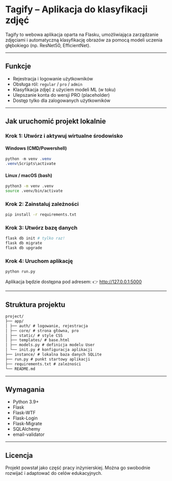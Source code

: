 # Tagify – Aplikacja do klasyfikacji zdjęć

Tagify to webowa aplikacja oparta na Flasku, umożliwiająca zarządzanie zdjęciami i automatyczną klasyfikację obrazów za pomocą modeli uczenia głębokiego (np. ResNet50, EfficientNet).

---

## Funkcje

- Rejestracja i logowanie użytkowników
- Obsługa ról: `regular` / `pro` / `admin`
- Klasyfikacja zdjęć z użyciem modeli ML (w toku)
- Ulepszanie konta do wersji PRO (placeholder)
- Dostęp tylko dla zalogowanych użytkowników

---

## Jak uruchomić projekt lokalnie

### Krok 1: Utwórz i aktywuj wirtualne środowisko

#### Windows (CMD/Powershell)

```Powershell
python -m venv .venv
.venv\Scripts\activate
```

#### Linux / macOS (bash)

```bash
python3 -m venv .venv
source .venv/bin/activate
```

### Krok 2: Zainstaluj zależności

```bash
pip install -r requirements.txt
```

### Krok 3: Utwórz bazę danych

```bash
flask db init # tylko raz!
flask db migrate
flask db upgrade
```

### Krok 4: Uruchom aplikację

```bash
python run.py
```

Aplikacja będzie dostępna pod adresem:
👉 http://127.0.0.1:5000

---

## Struktura projektu

```markdown
project/
├── app/
│ ├── auth/ # logowanie, rejestracja
│ ├── core/ # strona główna, pro
│ ├── static/ # style CSS
│ ├── templates/ # base.html
│ ├── models.py # definicja modelu User
│ └── init.py # konfiguracja aplikacji
├── instance/ # lokalna baza danych SQLite
├── run.py # punkt startowy aplikacji
├── requirements.txt # zależności
└── README.md
```
---

## Wymagania

- Python 3.9+
- Flask
- Flask-WTF
- Flask-Login
- Flask-Migrate
- SQLAlchemy
- email-validator

---

## Licencja

Projekt powstał jako część pracy inżynierskiej.
Można go swobodnie rozwijać i adaptować do celów edukacyjnych.